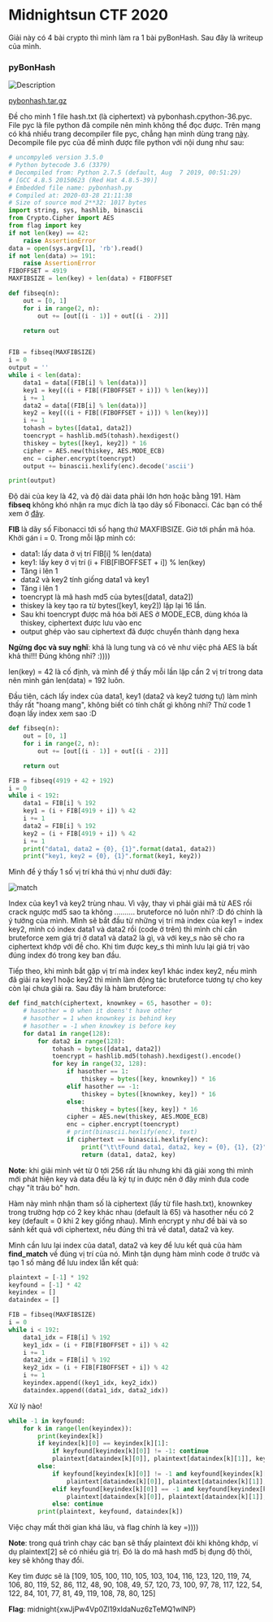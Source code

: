 # Midnightsun CTF 2020

Giải này có 4 bài crypto thì mình làm ra 1 bài pyBonHash. Sau đây là writeup của mình.

### pyBonHash

![Description](chall.png)

[pybonhash.tar.gz](pybonhash.tar.gz)

Đề cho mình 1 file hash.txt (là ciphertext) và pybonhash.cpython-36.pyc. File pyc là file python đã compile nên mình không thể đọc được. Trên mạng có khá nhiều trang decompiler file pyc, chẳng hạn mình dùng trang [này](https://www.toolnb.com/tools-lang-en/pyc.html). Decompile file pyc của đề mình được file python với nội dung như sau:

```python
# uncompyle6 version 3.5.0
# Python bytecode 3.6 (3379)
# Decompiled from: Python 2.7.5 (default, Aug  7 2019, 00:51:29) 
# [GCC 4.8.5 20150623 (Red Hat 4.8.5-39)]
# Embedded file name: pybonhash.py
# Compiled at: 2020-03-28 21:11:38
# Size of source mod 2**32: 1017 bytes
import string, sys, hashlib, binascii
from Crypto.Cipher import AES
from flag import key
if not len(key) == 42:
    raise AssertionError
data = open(sys.argv[1], 'rb').read()
if not len(data) >= 191:
    raise AssertionError
FIBOFFSET = 4919
MAXFIBSIZE = len(key) + len(data) + FIBOFFSET

def fibseq(n):
    out = [0, 1]
    for i in range(2, n):
        out += [out[(i - 1)] + out[(i - 2)]]

    return out


FIB = fibseq(MAXFIBSIZE)
i = 0
output = ''
while i < len(data):
    data1 = data[(FIB[i] % len(data))]
    key1 = key[((i + FIB[(FIBOFFSET + i)]) % len(key))]
    i += 1
    data2 = data[(FIB[i] % len(data))]
    key2 = key[((i + FIB[(FIBOFFSET + i)]) % len(key))]
    i += 1
    tohash = bytes([data1, data2])
    toencrypt = hashlib.md5(tohash).hexdigest()
    thiskey = bytes([key1, key2]) * 16
    cipher = AES.new(thiskey, AES.MODE_ECB)
    enc = cipher.encrypt(toencrypt)
    output += binascii.hexlify(enc).decode('ascii')

print(output)
```
Độ dài của key là 42, và độ dài data phải lớn hơn hoặc bằng 191. Hàm **fibseq** không khó nhận ra mục đích là tạo dãy số Fibonacci. Các bạn có thể xem ở [đây](https://en.wikipedia.org/wiki/Fibonacci_number).

**FIB** là dãy số Fibonacci tới số hạng thứ MAXFIBSIZE. Giờ tới phần mã hóa. Khởi gán i = 0. Trong mỗi lặp mình có:

- data1: lấy data ở vị trí FIB[i] % len(data)
- key1: lấy key ở vị trí (i + FIB[FIBOFFSET + i]) % len(key)
- Tăng i lên 1
- data2 và key2 tính giống data1 và key1
- Tăng i lên 1
- toencrypt là mã hash md5 của bytes([data1, data2])
- thiskey là key tạo ra từ bytes([key1, key2]) lặp lại 16 lần.
- Sau khi toencrypt được mã hóa bởi AES ở MODE_ECB, dùng khóa là thiskey, ciphertext được lưu vào enc
- output ghép vào sau ciphertext đã được chuyển thành dạng hexa

**Ngừng đọc và suy nghĩ**: khá là lung tung và có vẻ như việc phá AES là bất khả thi!!! Đúng không nhỉ? :))))

len(key) = 42 là cố định, và mình để ý thấy mỗi lần lặp cần 2 vị trí trong data nên mình gán len(data) = 192 luôn.

Đầu tiên, cách lấy index của data1, key1 (data2 và key2 tương tự) làm mình thấy rất "hoang mang", không biết có tính chất gì không nhỉ? Thử code 1 đoạn lấy index xem sao :D

```python
def fibseq(n):
    out = [0, 1]
    for i in range(2, n):
        out += [out[(i - 1)] + out[(i - 2)]]

    return out

FIB = fibseq(4919 + 42 + 192)
i = 0
while i < 192:
	data1 = FIB[i] % 192
	key1 = (i + FIB[4919 + i]) % 42
	i += 1
	data2 = FIB[i] % 192
	key2 = (i + FIB[4919 + i]) % 42
	i += 1
	print("data1, data2 = {0}, {1}".format(data1, data2))
	print("key1, key2 = {0}, {1}".format(key1, key2))
```

Mình để ý thấy 1 số vị trí khá thú vị như dưới đây:

![match](index.png)

Index của key1 và key2 trùng nhau. Vì vậy, thay vì phải giải mã từ AES rồi crack ngược md5 sao ta không .......... bruteforce nó luôn nhỉ? :D đó chính là ý tưởng của mình. Mình sẽ bắt đầu từ những vị trí mà index của key1 = index key2, mình có index data1 và data2 rồi (code ở trên) thì mình chỉ cần bruteforce xem giá trị ở data1 và data2 là gì, và với key_s nào sẽ cho ra ciphertext khớp với đề cho. Khi tìm được key_s thì mình lưu lại giá trị vào đúng index đó trong key ban đầu.

Tiếp theo, khi mình bắt gặp vị trí mà index key1 khác index key2, nếu mình đã giải ra key1 hoặc key2 thì mình làm động tác bruteforce tương tự cho key còn lại chưa giải ra. Sau đây là hàm bruteforce:

```python
def find_match(ciphertext, knownkey = 65, hasother = 0): 
	# hasother = 0 when it doens't have other
	# hasother = 1 when knownkey is behind key
	# hasother = -1 when knowkey is before key
	for data1 in range(128):
		for data2 in range(128):
			tohash = bytes([data1, data2])
			toencrypt = hashlib.md5(tohash).hexdigest().encode()
			for key in range(32, 128):
				if hasother == 1:
					thiskey = bytes([key, knownkey]) * 16
				elif hasother == -1:
					thiskey = bytes([knownkey, key]) * 16
				else:
					thiskey = bytes([key, key]) * 16
				cipher = AES.new(thiskey, AES.MODE_ECB)
				enc = cipher.encrypt(toencrypt)
				# print(binascii.hexlify(enc), text)
				if ciphertext == binascii.hexlify(enc):
					print("\t\tFound data1, data2, key = {0}, {1}, {2}".format(data1, data2, key))
					return (data1, data2, key)
```

**Note**: khi giải mình vét từ 0 tới 256 rất lâu nhưng khi đã giải xong thì mình mới phát hiện key và data đều là ký tự in được nên ở đây mình đưa code chạy "ít trâu bò" hơn.

Hàm này mình nhận tham số là ciphertext (lấy từ file hash.txt), knownkey trong trường hợp có 2 key khác nhau (default là 65) và hasother nếu có 2 key (default = 0 khi 2 key giống nhau). Mình encrypt y như đề bài và so sánh kết quả với ciphertext, nếu đúng thì trả về data1, data2 và key.

Mình cần lưu lại index của data1, data2 và key để lưu kết quả của hàm **find_match** về đúng vị trí của nó. Mình tận dụng hàm mình code ở trước và tạo 1 số mảng để lưu index lẫn kết quả:

```python
plaintext = [-1] * 192
keyfound = [-1] * 42
keyindex = []
dataindex = []

FIB = fibseq(MAXFIBSIZE)
i = 0
while i < 192:
	data1_idx = FIB[i] % 192
	key1_idx = (i + FIB[FIBOFFSET + i]) % 42
	i += 1
	data2_idx = FIB[i] % 192
	key2_idx = (i + FIB[FIBOFFSET + i]) % 42
	i += 1
	keyindex.append((key1_idx, key2_idx))
	dataindex.append((data1_idx, data2_idx))
```

Xử lý nào!

```python
while -1 in keyfound:
	for k in range(len(keyindex)):
		print(keyindex[k])
		if keyindex[k][0] == keyindex[k][1]:
			if keyfound[keyindex[k][0]] != -1: continue
			plaintext[dataindex[k][0]], plaintext[dataindex[k][1]], keyfound[keyindex[k][0]] = find_match(data[k * 64: (k + 1) * 64])
		else:
			if keyfound[keyindex[k][0]] != -1 and keyfound[keyindex[k][1]] == -1:
				plaintext[dataindex[k][0]], plaintext[dataindex[k][1]], keyfound[keyindex[k][1]] = find_match(data[k * 64: (k + 1) * 64], keyfound[keyindex[k][0]], -1)
			elif keyfound[keyindex[k][0]] == -1 and keyfound[keyindex[k][1]] != -1:
				plaintext[dataindex[k][0]], plaintext[dataindex[k][1]], keyfound[keyindex[k][0]] = find_match(data[k * 64: (k + 1) * 64], keyfound[keyindex[k][1]], 1)
			else: continue
		print(plaintext, keyfound, dataindex[k])
```

Việc chạy mất thời gian khá lâu, và flag chính là key =)))) 

**Note**: trong quá trình chạy các bạn sẽ thấy plaintext đôi khi không khớp, ví dụ plaintext[2] sẽ có nhiều giá trị. Đó là do mã hash md5 bị đụng độ thôi, key sẽ không thay đổi.

Key tìm được sẽ là [109, 105, 100, 110, 105, 103, 104, 116, 123, 120, 119, 74, 106, 80, 119, 52, 86, 112, 48, 90, 108, 49, 57, 120, 73, 100, 97, 78, 117, 122, 54, 122, 84, 101, 77, 81, 49, 119, 108, 78, 80, 125]

**Flag**: midnight{xwJjPw4Vp0Zl19xIdaNuz6zTeMQ1wlNP}

